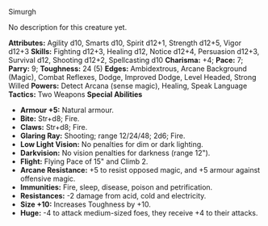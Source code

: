 Simurgh

No description for this creature yet.

**Attributes:** Agility d10, Smarts d10, Spirit d12+1, Strength d12+5,
Vigor d12+3
**Skills:** Fighting d12+3, Healing d12, Notice d12+4, Persuasion d12+3,
Survival d12, Shooting d12+2, Spellcasting d10
**Charisma:** +4; **Pace:** 7; **Parry:** 9; **Toughness:** 24 (5)
**Edges:** Ambidextrous, Arcane Background (Magic), Combat Reflexes,
Dodge, Improved Dodge, Level Headed, Strong Willed
**Powers:** Detect Arcana (sense magic), Healing, Speak Language
**Tactics:** Two Weapons
**Special Abilities**
- **Armour +5:** Natural armour.
- **Bite:** Str+d8; Fire.
- **Claws:** Str+d8; Fire.
- **Glaring Ray:** Shooting; range 12/24/48; 2d6; Fire.
- **Low Light Vision:** No penalties for dim or dark lighting.
- **Darkvision:** No vision penalties for darkness (range 12").
- **Flight:** Flying Pace of 15" and Climb 2.
- **Arcane Resistance:** +5 to resist opposed magic, and +5 armour
against offensive magic.
- **Immunities:** Fire, sleep, disease, poison and petrification.
- **Resistances:** -2 damage from acid, cold and electricity.
- **Size +10:** Increases Toughness by +10.
- **Huge:** -4 to attack medium-sized foes, they receive +4 to their
attacks.

